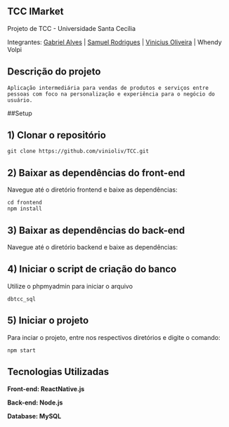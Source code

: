 ## TCC IMarket
Projeto de TCC - Universidade Santa Cecília

Integrantes: [Gabriel Alves](https://github.com/alvxres) |
[Samuel Rodrigues](https://github.com/Mkr165) |
[Vinicius Oliveira](https://github.com/vinioliv) |
Whendy Volpi

## Descrição do projeto

```
Aplicação intermediária para vendas de produtos e serviços entre pessoas com foco na personalização e experiência para o negócio do usuário.
```
##Setup

## 1) Clonar o repositório
```
git clone https://github.com/vinioliv/TCC.git
```
## 2) Baixar as dependências do front-end
Navegue até o diretório frontend e baixe as dependências:
```
cd frontend
npm install
```
## 3) Baixar as dependências do back-end
Navegue até o diretório backend e baixe as dependências:

## 4) Iniciar o script de criação do banco
Utilize o phpmyadmin para iniciar o arquivo
```
dbtcc_sql
```
## 5) Iniciar o projeto
Para inciar o projeto, entre nos respectivos diretórios e digite o comando:
```
npm start
```
## Tecnologias Utilizadas

**Front-end: ReactNative.js**

**Back-end: Node.js**

**Database: MySQL**

